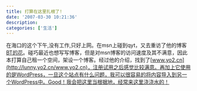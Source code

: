```yaml
---
title: 打算在这里扎根了!
date: '2007-03-30 10:21:36'
description: 
categories: ['生活']
---
```


在海口的这个下午,没有工作,只好上网。在msn上碰到qyt，又去重访了他的博客[BT的花](http://www.dup2.org/blog)。碰巧最近也想写写博客，但是对msn博客的访问速度及其不满意，因此本打算自己租一个空间，架设一个博客。经过他的介绍，找到了[www.yo2.cn](http://lunny.yo2.cn/www.yo2.cn)，注册试用之后感觉比较满意。再加上它使用的是WordPress，一旦这个站点有什么问题，我可以很容易的将内容导入到另一个WordPress中。Good！我会把这里当根据地，经常来这里浇浇水的！
